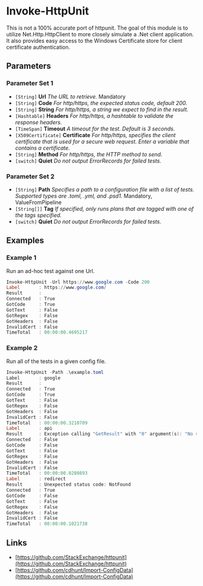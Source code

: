 # Invoke-HttpUnit


This is not a 100% accurate port of httpunit. The goal of this module is to utilize Net.Http.HttpClient to more closely simulate a .Net client application. It also provides easy access to the Windows Certificate store for client certificate authentication.
## Parameters


### Parameter Set 1


- `[String]` **Url** _The URL to retrieve._  Mandatory
- `[String]` **Code** _For http/https, the expected status code, default 200._  
- `[String]` **String** _For http/https, a string we expect to find in the result._  
- `[Hashtable]` **Headers** _For http/https, a hashtable to validate the response headers._  
- `[TimeSpan]` **Timeout** _A timeout for the test. Default is 3 seconds._  
- `[X509Certificate]` **Certificate** _For http/https, specifies the client certificate that is used for a secure web request. Enter a variable that contains a certificate._  
- `[String]` **Method** _For http/https, the HTTP method to send._  
- `[switch]` **Quiet** _Do not output ErrorRecords for failed tests._  


### Parameter Set 2


- `[String]` **Path** _Specifies a path to a configuration file with a list of tests. Supported types are .toml, .yml, and .psd1._  Mandatory, ValueFromPipeline
- `[String[]]` **Tag** _If specified, only runs plans that are tagged with one of the tags specified._  
- `[switch]` **Quiet** _Do not output ErrorRecords for failed tests._  


## Examples


### Example 1


Run an ad-hoc test against one Url.


```powershell
Invoke-HttpUnit -Url https://www.google.com -Code 200
Label       : https://www.google.com/
Result      :
Connected   : True
GotCode     : True
GotText     : False
GotRegex    : False
GotHeaders  : False
InvalidCert : False
TimeTotal   : 00:00:00.4695217
```


### Example 2


Run all of the tests in a given config file.


```powershell
Invoke-HttpUnit -Path .\example.toml
Label       : google
Result      :
Connected   : True
GotCode     : True
GotText     : False
GotRegex    : False
GotHeaders  : False
InvalidCert : False
TimeTotal   : 00:00:00.3210709
Label       : api
Result      : Exception calling "GetResult" with "0" argument(s): "No such host is known. (api.example.com:80)"
Connected   : False
GotCode     : False
GotText     : False
GotRegex    : False
GotHeaders  : False
InvalidCert : False
TimeTotal   : 00:00:00.0280893
Label       : redirect
Result      : Unexpected status code: NotFound
Connected   : True
GotCode     : False
GotText     : False
GotRegex    : False
GotHeaders  : False
InvalidCert : False
TimeTotal   : 00:00:00.1021738
```


## Links


- [https://github.com/StackExchange/httpunit](https://github.com/StackExchange/httpunit)
- [https://github.com/cdhunt/Import-ConfigData](https://github.com/cdhunt/Import-ConfigData)
